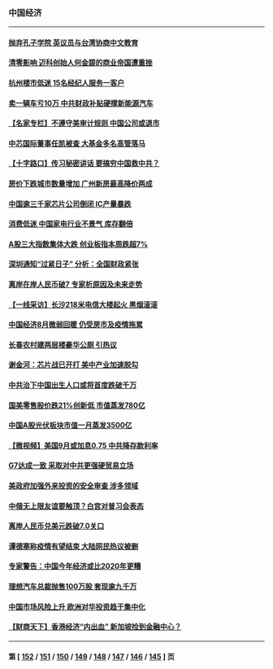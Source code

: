 ### 中国经济
---
#### [抛弃孔子学院 英议员与台湾协商中文教育](../../pages/ncid283/n13827695.md) 
#### [清零影响 迈科创始人何金碧的商业帝国遭重挫](../../pages/ncid283/n13827674.md) 
#### [杭州楼市低迷 15名经纪人服务一客户](../../pages/ncid283/n13827553.md) 
#### [卖一辆车亏10万 中共财政补贴硬撑新能源汽车](../../pages/ncid283/n13827441.md) 
#### [【名家专栏】不遵守美审计规则 中国公司或退市](../../pages/ncid283/n13827189.md) 
#### [中芯国际董事任凯被查 大基金多名高管落马](../../pages/ncid283/n13827358.md) 
#### [【十字路口】传习秘密讲话 要搞穷中国救中共？](../../pages/ncid283/n13827161.md) 
#### [房价下跌城市数量增加 广州新房最高降价两成](../../pages/ncid283/n13827272.md) 
#### [中国逾三千家芯片公司倒闭 IC产量暴跌](../../pages/ncid283/n13827065.md) 
#### [消费低迷 中国家电行业不景气 库存翻倍](../../pages/ncid283/n13826996.md) 
#### [A股三大指数集体大跌 创业板指本周跌超7%](../../pages/ncid283/n13826865.md) 
#### [深圳通知“过紧日子” 分析：全国财政紧张](../../pages/ncid283/n13826731.md) 
#### [离岸在岸人民币破7 专家析原因及未来走势](../../pages/ncid283/n13826584.md) 
#### [【一线采访】长沙218米电信大楼起火 黑烟滚滚](../../pages/ncid283/n13826437.md) 
#### [中国经济8月微弱回暖 仍受房市及疫情拖累](../../pages/ncid283/n13826419.md) 
#### [长春农村建两层楼豪华公厕 引热议](../../pages/ncid283/n13826320.md) 
#### [谢金河：芯片战已开打 美中产业加速脱勾](../../pages/ncid283/n13826293.md) 
#### [中共治下中国出生人口或将首度跌破千万](../../pages/ncid283/n13826208.md) 
#### [国美零售股价跌21%创新低 市值蒸发780亿](../../pages/ncid283/n13826019.md) 
#### [中国A股光伏板块市值一月蒸发3500亿](../../pages/ncid283/n13825934.md) 
#### [【微视频】美国9月或加息0.75 中共降存款利率](../../pages/ncid283/n13825209.md) 
#### [G7达成一致 采取对中共更强硬贸易立场](../../pages/ncid283/n13825890.md) 
#### [美政府加强外来投资的安全审查 涉多领域](../../pages/ncid283/n13825804.md) 
#### [中俄无上限友谊要触顶？白宫对普习会表态](../../pages/ncid283/n13825739.md) 
#### [离岸人民币兑美元跌破7.0关口](../../pages/ncid283/n13825684.md) 
#### [谭德塞称疫情有望结束 大陆网民热议被删](../../pages/ncid283/n13825602.md) 
#### [专家警告：中国今年经济或比2020年更糟](../../pages/ncid283/n13825576.md) 
#### [理想汽车总裁抛售100万股 套现逾九千万](../../pages/ncid283/n13825472.md) 
#### [中国市场风险上升 欧洲对华投资趋于集中化](../../pages/ncid283/n13825324.md) 
#### [【财商天下】香港经济“内出血” 新加坡捡到金融中心？](../../pages/ncid283/n13825124.md) 

---
#### 第 [ [152](./152.md) / [151](./151.md) / [150](./150.md) / [149](./149.md) / [148](./148.md) / [147](./147.md) / [146](./146.md) / [145](./145.md) ] 页
